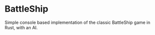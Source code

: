 # BattleShip
Simple console based implementation of the classic BattleShip game in Rust, with an AI.
